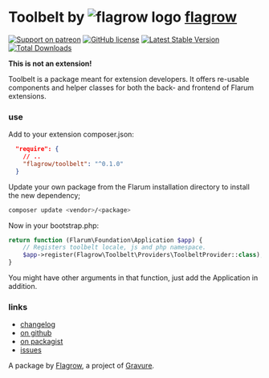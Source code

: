 # Toolbelt by ![flagrow logo](https://avatars0.githubusercontent.com/u/16413865?v=3&s=15) [flagrow](https://discuss.flarum.org/d/1832-flagrow-extension-developer-group)

[![Support on patreon](https://img.shields.io/badge/support%20on-patreon-orange.svg)](https://patreon.com/flagrow) [![GitHub license](https://img.shields.io/badge/license-MIT-blue.svg)](https://raw.githubusercontent.com/flagrow/toolbelt/license.md) [![Latest Stable Version](https://img.shields.io/packagist/v/flagrow/toolbelt.svg)](https://github.com/flagrow/toolbelt) [![Total Downloads](https://img.shields.io/packagist/dt/flagrow/toolbelt.svg)](https://github.com/flagrow/toolbelt)

__This is not an extension!__

Toolbelt is a package meant for extension developers. It offers re-usable components and helper classes for both the
back- and frontend of Flarum extensions.

### use

Add to your extension composer.json:

```json
  "require": {
    // ..
    "flagrow/toolbelt": "^0.1.0"
  }
```

Update your own package from the Flarum installation directory to install the new dependency;

```bash
composer update <vendor>/<package>
```

Now in your bootstrap.php:

```php
return function (Flarum\Foundation\Application $app) {
    // Registers toolbelt locale, js and php namespace.
    $app->register(Flagrow\Toolbelt\Providers\ToolbeltProvider::class);
}
```

You might have other arguments in that function, just add the Application in addition.

### links

- [changelog](https://github.com/flagrow/toolbelt/blob/master/changelog.md)
- [on github](https://github.com/flagrow/toolbelt)
- [on packagist](http://packagist.com/packages/flagrow/toolbelt)
- [issues](https://github.com/flagrow/toolbelt/issues)


A package by [Flagrow](https://flagrow.io), a project of [Gravure](https://gravure.io).
